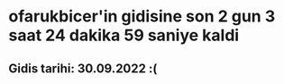 # ofarukbicer'in gidisine son 2 gun 3 saat 24 dakika 59 saniye kaldi

## Gidis tarihi: 30.09.2022 :(